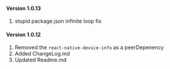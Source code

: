 #### Version 1.0.13

1. stupid package.json infinite loop fix


#### Version 1.0.12

1. Removed the `react-native-device-info` as a peerDepenency 
2. Added ChangeLog.md 
3. Updated Readme.md 


